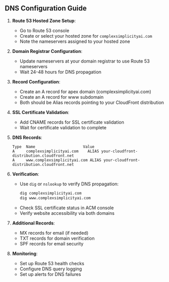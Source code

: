 ## DNS Configuration Guide

1. **Route 53 Hosted Zone Setup**:
   - Go to Route 53 console
   - Create or select your hosted zone for `complexsimplicityai.com`
   - Note the nameservers assigned to your hosted zone

2. **Domain Registrar Configuration**:
   - Update nameservers at your domain registrar to use Route 53 nameservers
   - Wait 24-48 hours for DNS propagation

3. **Record Configuration**:
   - Create an A record for apex domain (complexsimplicityai.com)
   - Create an A record for www subdomain
   - Both should be Alias records pointing to your CloudFront distribution

4. **SSL Certificate Validation**:
   - Add CNAME records for SSL certificate validation
   - Wait for certificate validation to complete

5. **DNS Records**:
   ```
   Type  Name                     Value
   A     complexsimplicityai.com    ALIAS your-cloudfront-distribution.cloudfront.net
   A     www.complexsimplicityai.com ALIAS your-cloudfront-distribution.cloudfront.net
   ```

6. **Verification**:
   - Use `dig` or `nslookup` to verify DNS propagation:
     ```bash
     dig complexsimplicityai.com
     dig www.complexsimplicityai.com
     ```
   - Check SSL certificate status in ACM console
   - Verify website accessibility via both domains

7. **Additional Records**:
   - MX records for email (if needed)
   - TXT records for domain verification
   - SPF records for email security

8. **Monitoring**:
   - Set up Route 53 health checks
   - Configure DNS query logging
   - Set up alerts for DNS failures
